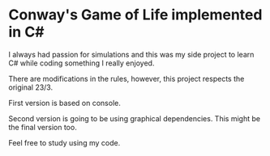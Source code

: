 # Conway's Game of Life implemented in C#

I always had passion for simulations and this was my side project to learn C# while coding something I really enjoyed.

There are modifications in the rules, however, this project respects the original 23/3.

First version is based on console.

Second version is going to be using graphical dependencies. This might be the final version too.

Feel free to study using my code.
